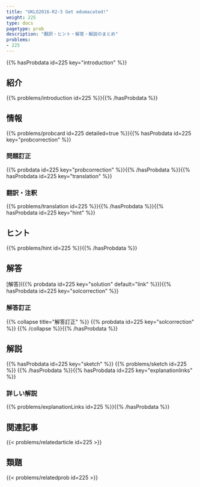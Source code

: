 ```yaml
---
title: "UKLO2016-R2-5 Get edumacated!"
weight: 225
type: docs
pagetype: prob
description: "翻訳・ヒント・解答・解説のまとめ"
problems: 
- 225
---
```


{{% hasProbdata id=225 key="introduction" %}}

## 紹介

{{% problems/introduction id=225 %}}{{% /hasProbdata %}}

## 情報

{{% problems/probcard id=225 detailed=true %}}{{% hasProbdata id=225 key="probcorrection" %}}

### 問題訂正

{{% probdata id=225 key="probcorrection" %}}{{% /hasProbdata %}}{{% hasProbdata id=225 key="translation" %}}

### 翻訳・注釈

{{% problems/translation id=225 %}}{{% /hasProbdata %}}{{% hasProbdata id=225 key="hint" %}}

## ヒント

{{% problems/hint id=225 %}}{{% /hasProbdata %}}

## 解答

[解答]({{% probdata id=225 key="solution" default="link" %}}){{% hasProbdata id=225 key="solcorrection" %}}

### 解答訂正

{{% collapse title="解答訂正" %}}
{{% probdata id=225 key="solcorrection" %}}
{{% /collapse %}}{{% /hasProbdata %}}

## 解説

{{% hasProbdata id=225 key="sketch" %}}
{{% problems/sketch id=225 %}}
{{% /hasProbdata %}}{{% hasProbdata id=225 key="explanationlinks" %}}

### 詳しい解説

{{% problems/explanationLinks id=225 %}}{{% /hasProbdata %}}

## 関連記事

{{< problems/relatedarticle id=225 >}}

## 類題

{{< problems/relatedprob id=225 >}}
